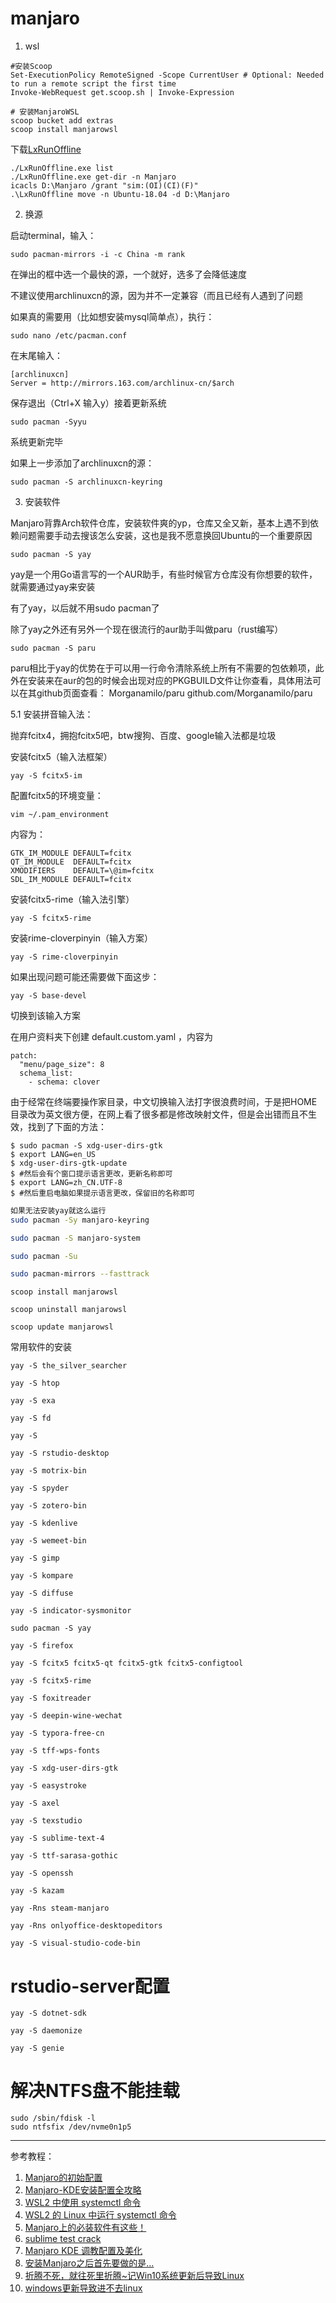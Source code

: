 # manjaro
1. wsl

```
#安装Scoop
Set-ExecutionPolicy RemoteSigned -Scope CurrentUser # Optional: Needed to run a remote script the first time
Invoke-WebRequest get.scoop.sh | Invoke-Expression

# 安装ManjaroWSL
scoop bucket add extras
scoop install manjarowsl
```

下载[LxRunOffline](https://ddosolitary-builds.sourceforge.io/LxRunOffline/LxRunOffline-v3.5.0-11-gfdab71a-msvc.zip)
```
./LxRunOffline.exe list
./LxRunOffline.exe get-dir -n Manjaro
icacls D:\Manjaro /grant "sim:(OI)(CI)(F)"
.\LxRunOffline move -n Ubuntu-18.04 -d D:\Manjaro
```


2. 换源

启动terminal，输入：
```
sudo pacman-mirrors -i -c China -m rank
```
在弹出的框中选一个最快的源，一个就好，选多了会降低速度

不建议使用archlinuxcn的源，因为并不一定兼容（而且已经有人遇到了问题

如果真的需要用（比如想安装mysql简单点），执行：
```
sudo nano /etc/pacman.conf
```
在末尾输入：
```
[archlinuxcn]
Server = http://mirrors.163.com/archlinux-cn/$arch
```
保存退出（Ctrl+X 输入y）接着更新系统
```
sudo pacman -Syyu
```
系统更新完毕

如果上一步添加了archlinuxcn的源：
```
sudo pacman -S archlinuxcn-keyring
```
3. 安装软件

Manjaro背靠Arch软件仓库，安装软件爽的yp，仓库又全又新，基本上遇不到依赖问题需要手动去搜该怎么安装，这也是我不愿意换回Ubuntu的一个重要原因
```
sudo pacman -S yay
```
yay是一个用Go语言写的一个AUR助手，有些时候官方仓库没有你想要的软件，就需要通过yay来安装

有了yay，以后就不用sudo pacman了

除了yay之外还有另外一个现在很流行的aur助手叫做paru（rust编写）
```
sudo pacman -S paru
```
paru相比于yay的优势在于可以用一行命令清除系统上所有不需要的包依赖项，此外在安装来在aur的包的时候会出现对应的PKGBUILD文件让你查看，具体用法可以在其github页面查看：
Morganamilo/paru​
github.com/Morganamilo/paru

5.1 安装拼音输入法：

抛弃fcitx4，拥抱fcitx5吧，btw搜狗、百度、google输入法都是垃圾

安装fcitx5（输入法框架）
```
yay -S fcitx5-im
```
配置fcitx5的环境变量：
```
vim ~/.pam_environment
```
内容为：
```
GTK_IM_MODULE DEFAULT=fcitx
QT_IM_MODULE  DEFAULT=fcitx
XMODIFIERS    DEFAULT=\@im=fcitx
SDL_IM_MODULE DEFAULT=fcitx
```
安装fcitx5-rime（输入法引擎）
```
yay -S fcitx5-rime
```
安装rime-cloverpinyin（输入方案）
```
yay -S rime-cloverpinyin
```
如果出现问题可能还需要做下面这步：
```
yay -S base-devel
```

切换到该输入方案

在用户资料夹下创建 default.custom.yaml ，内容为
```
patch:
  "menu/page_size": 8
  schema_list:
    - schema: clover
```


由于经常在终端要操作家目录，中文切换输入法打字很浪费时间，于是把HOME目录改为英文很方便，在网上看了很多都是修改映射文件，但是会出错而且不生效，找到了下面的方法：
```
$ sudo pacman -S xdg-user-dirs-gtk
$ export LANG=en_US
$ xdg-user-dirs-gtk-update
$ #然后会有个窗口提示语言更改，更新名称即可
$ export LANG=zh_CN.UTF-8
$ #然后重启电脑如果提示语言更改，保留旧的名称即可
```

```zsh
如果无法安装yay就这么运行
sudo pacman -Sy manjaro-keyring

sudo pacman -S manjaro-system

sudo pacman -Su

sudo pacman-mirrors --fasttrack
```

```
scoop install manjarowsl

scoop uninstall manjarowsl

scoop update manjarowsl

```

常用软件的安装
```
yay -S the_silver_searcher

yay -S htop

yay -S exa

yay -S fd

yay -S 

yay -S rstudio-desktop

yay -S motrix-bin

yay -S spyder
 
yay -S zotero-bin
 
yay -S kdenlive

yay -S wemeet-bin 
 
yay -S gimp

yay -S kompare

yay -S diffuse

yay -S indicator-sysmonitor

sudo pacman -S yay

yay -S firefox

yay -S fcitx5 fcitx5-qt fcitx5-gtk fcitx5-configtool

yay -S fcitx5-rime

yay -S foxitreader 

yay -S deepin-wine-wechat

yay -S typora-free-cn

yay -S tff-wps-fonts

yay -S xdg-user-dirs-gtk

yay -S easystroke

yay -S axel

yay -S texstudio

yay -S sublime-text-4

yay -S ttf-sarasa-gothic

yay -S openssh

yay -S kazam

yay -Rns steam-manjaro

yay -Rns onlyoffice-desktopeditors

yay -S visual-studio-code-bin
```

# rstudio-server配置
```
yay -S dotnet-sdk

yay -S daemonize

yay -S genie
```

# 解决NTFS盘不能挂载
```
sudo /sbin/fdisk -l  
sudo ntfsfix /dev/nvme0n1p5 
```
---
参考教程：
1. [Manjaro的初始配置](https://zhuanlan.zhihu.com/p/343125473)
2. [Manjaro-KDE安装配置全攻略](https://zhuanlan.zhihu.com/p/114296129)
3. [WSL2 中使用 systemctl 命令](https://www.isolves.com/it/qt/2020-12-10/34360.html)
4. [WSL2 的 Linux 中运行 systemctl 命令](https://zhuanlan.zhihu.com/p/335162006)
5. [Manjaro上的必装软件有这些！](https://zhuanlan.zhihu.com/p/346510961)
6. [sublime test crack](https://gist.github.com/JerryLokjianming/71dac05f27f8c96ad1c8941b88030451)
7. [Manjaro KDE 调教配置及美化](https://zhuanlan.zhihu.com/p/460826583)
8. [安装Manjaro之后首先要做的是...](https://zhuanlan.zhihu.com/p/90634218)
9. [折腾不死，就往死里折腾~记Win10系统更新后导致Linux](https://blog.51cto.com/u_15127575/2901889)
10. [windows更新导致进不去linux](https://blog.csdn.net/weixin_44046493/article/details/123039676)



